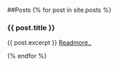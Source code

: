 ##Posts
{% for post in site.posts %}

### {{ post.title }}
<p>{{ post.excerpt }}
<a href="{{ post.url | prepend: site.baseurl }}">Readmore..</a>
</p>
{% endfor %}



